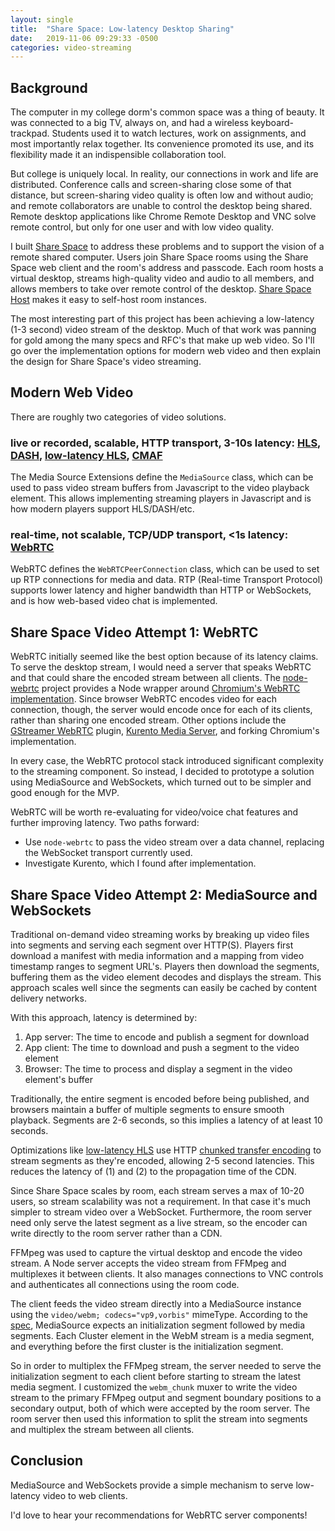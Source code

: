 ```yaml
---
layout: single
title:  "Share Space: Low-latency Desktop Sharing"
date:   2019-11-06 09:29:33 -0500
categories: video-streaming
---
```


## Background

The computer in my college dorm's common space was a thing of beauty. It was connected to a big TV, always on, and had a wireless keyboard-trackpad. Students used it to watch lectures, work on assignments, and most importantly relax together. Its convenience promoted its use, and its flexibility made it an indispensible collaboration tool.

But college is uniquely local. In reality, our connections in work and life are distributed. Conference calls and screen-sharing close some of that distance, but screen-sharing video quality is often low and without audio; and remote collaborators are unable to control the desktop being shared. Remote desktop applications like Chrome Remote Desktop and VNC solve remote control, but only for one user and with low video quality.

I built [Share Space](github.com/alexjball/share-space) to address these problems and to support the vision of a remote shared computer. Users join Share Space rooms using the Share Space web client and the room's address and passcode. Each room hosts a virtual desktop, streams high-quality video and audio to all members, and allows members to take over remote control of the desktop. [Share Space Host](https://github.com/alexjball/share-space-host) makes it easy to self-host room instances.

The most interesting part of this project has been achieving a low-latency (1-3 second) video stream of the desktop. Much of that work was panning for gold among the many specs and RFC's that make up web video. So I'll go over the implementation options for modern web video and then explain the design for Share Space's video streaming. 

## Modern Web Video

There are roughly two categories of video solutions.

### live or recorded, scalable, HTTP transport, 3-10s latency: [HLS](https://en.wikipedia.org/wiki/HTTP_Live_Streaming), [DASH](https://en.wikipedia.org/wiki/Dynamic_Adaptive_Streaming_over_HTTP), [low-latency HLS](https://developer.apple.com/documentation/http_live_streaming/protocol_extension_for_low-latency_hls_preliminary_specification), [CMAF](https://www.wowza.com/blog/low-latency-cmaf-chunked-transfer-encoding)

The Media Source Extensions define the `MediaSource` class, which can be used to pass video stream buffers from Javascript to the video playback element. This allows implementing streaming players in Javascript and is how modern players support HLS/DASH/etc.

### real-time, not scalable, TCP/UDP transport, <1s latency: [WebRTC](https://webrtc.org/)

WebRTC defines the `WebRTCPeerConnection` class, which can be used to set up RTP connections for media and data. RTP (Real-time Transport Protocol) supports lower latency and higher bandwidth than HTTP or WebSockets, and is how web-based video chat is implemented.

## Share Space Video Attempt 1: WebRTC

WebRTC initially seemed like the best option because of its latency claims. To serve the desktop stream, I would need a server that speaks WebRTC and that could share the encoded stream between all clients. The [node-webrtc](https://github.com/node-webrtc/node-webrtc) project provides a Node wrapper around [Chromium's WebRTC implementation](https://webrtc.org/native-code/native-apis/). Since browser WebRTC encodes video for each connection, though, the server would encode once for each of its clients, rather than sharing one encoded stream. Other options include the [GStreamer WebRTC](https://gstreamer.freedesktop.org/documentation/webrtc/index.html?gi-language=c) plugin, [Kurento Media Server](https://github.com/Kurento/kurento-media-server), and forking Chromium's implementation.

In every case, the WebRTC protocol stack introduced significant complexity to the streaming component. So instead, I decided to prototype a solution using MediaSource and WebSockets, which turned out to be simpler and good enough for the MVP.

WebRTC will be worth re-evaluating for video/voice chat features and further improving latency. Two paths forward:

- Use `node-webrtc` to pass the video stream over a data channel, replacing the WebSocket transport currently used.
- Investigate Kurento, which I found after implementation.

## Share Space Video Attempt 2: MediaSource and WebSockets

Traditional on-demand video streaming works by breaking up video files into segments and serving each segment over HTTP(S). Players first download a manifest with media information and a mapping from video timestamp ranges to segment URL's. Players then download the segments, buffering them as the video element decodes and displays the stream. This approach scales well since the segments can easily be cached by content delivery networks.

With this approach, latency is determined by:

1. App server: The time to encode and publish a segment for download
2. App client: The time to download and push a segment to the video element
3. Browser: The time to process and display a segment in the video element's buffer

Traditionally, the entire segment is encoded before being published, and browsers maintain a buffer of multiple segments to ensure smooth playback. Segments are 2-6 seconds, so this implies a latency of at least 10 seconds. 

Optimizations like [low-latency HLS](https://www.theoplayer.com/blog/low-latency-hls-lhls) use HTTP [chunked transfer encoding](https://en.wikipedia.org/wiki/Chunked_transfer_encoding) to stream segments as they're encoded, allowing 2-5 second latencies. This reduces the latency of (1) and (2) to the propagation time of the CDN.

Since Share Space scales by room, each stream serves a max of 10-20 users, so stream scalability was not a requirement. In that case it's much simpler to stream video over a WebSocket. Furthermore, the room server need only serve the latest segment as a live stream, so the encoder can write directly to the room server rather than a CDN. 

FFMpeg was used to capture the virtual desktop and encode the video stream. A Node server accepts the video stream from FFMpeg and multiplexes it between clients. It also manages connections to VNC controls and authenticates all connections using the room code.

The client feeds the video stream directly into a MediaSource instance using the `video/webm; codecs="vp9,vorbis"` mimeType. According to the [spec](https://w3c.github.io/media-source/webm-byte-stream-format.html), MediaSource expects an initialization segment followed by media segments. Each Cluster element in the WebM stream is a media segment, and everything before the first cluster is the initialization segment. 

So in order to multiplex the FFMpeg stream, the server needed to serve the initialization segment to each client before starting to stream the latest media segment. I customized the `webm_chunk` muxer to write the video stream to the primary FFMpeg output and segment boundary positions to a secondary output, both of which were accepted by the room server. The room server then used this information to split the stream into segments and multiplex the stream between all clients.

## Conclusion

MediaSource and WebSockets provide a simple mechanism to serve low-latency video to web clients.

I'd love to hear your recommendations for WebRTC server components!